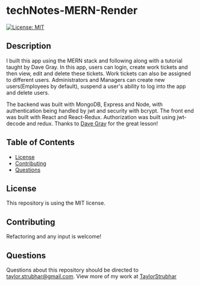 # techNotes-MERN-Render

[![License: MIT](https://img.shields.io/badge/License-MIT-yellow.svg)](https://opensource.org/licenses/MIT)

## Description

I built this app using the MERN stack and following along with a tutorial taught by Dave Gray. In this app, users can login, create work tickets and then view, edit and delete these tickets. Work tickets can also be assigned to different users. Administrators and Managers can create new users(Employees by default), suspend a user's ability to log into the app and delete users. 

The backend was built with MongoDB, Express and Node, with authentication being handled by jwt and security with bcrypt. The front end was built with React and React-Redux. Authorization was built using jwt-decode and redux. Thanks to [Dave Gray](https://github.com/gitdagray) for the great lesson!

## Table of Contents

* [License](#license)
* [Contributing](#contributing)
* [Questions](#questions)

## License

This repository is using the MIT license.

## Contributing

Refactoring and any input is welcome!

## Questions

Questions about this repository should be directed to [taylor.strubhar@gmail.com](mailto:taylor.strubhar@gmail.com). View more of my work at [TaylorStrubhar](https://github.com/TaylorStrubhar)

